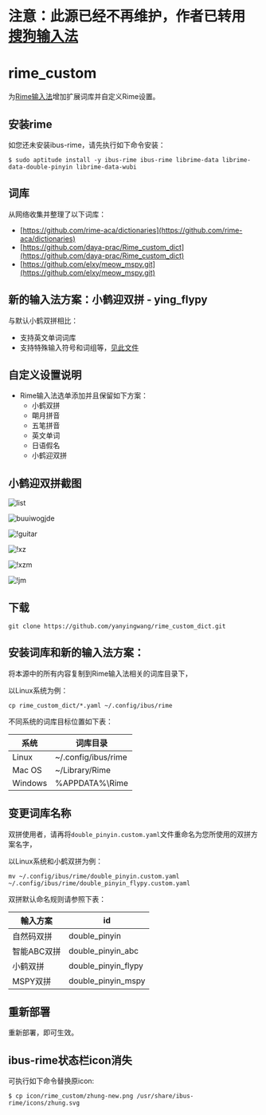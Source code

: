
注意：此源已经不再维护，作者已转用[搜狗输入法](http://pinyin.sogou.com/linux/)
======



rime_custom
======
为[Rime输入法](http://rime.im/)增加扩展词库并自定义Rime设置。




## 安装rime

如您还未安装ibus-rime，请先执行如下命令安装：

    $ sudo aptitude install -y ibus-rime ibus-rime librime-data librime-data-double-pinyin librime-data-wubi



## 词库

从网络收集并整理了以下词库：

* [https://github.com/rime-aca/dictionaries](https://github.com/rime-aca/dictionaries)
* [https://github.com/daya-prac/Rime_custom_dict](https://github.com/daya-prac/Rime_custom_dict)
* [https://github.com/elxy/meow_mspy.git](https://github.com/elxy/meow_mspy.git)



## 新的输入法方案：小鹤迎双拼 - ying_flypy

与默认小鹤双拼相比：
* 支持英文单词词库
* 支持特殊输入符号和词组等，[见此文件](https://github.com/yanyingwang/rime_custom/blob/master/symbols.yaml)



## 自定义设置说明

* Rime输入法选单添加并且保留如下方案： 
  * 小鹤双拼
  * 朙月拼音
  * 五笔拼音
  * 英文单词
  * 日语假名
  * 小鹤迎双拼

<!--
**朙月拼音以及相关输入法默认启动英文输入模式**
-->



## 小鹤迎双拼截图

![list](https://raw.githubusercontent.com/yanyingwang/rime_custom/master/screenshots/list.png)

![buuiwogjde](https://raw.githubusercontent.com/yanyingwang/rime_custom/master/screenshots/buuiwogjde.png)

![!guitar](https://raw.githubusercontent.com/yanyingwang/rime_custom/master/screenshots/guitar.png)

![!xz](https://raw.githubusercontent.com/yanyingwang/rime_custom/master/screenshots/xz.png)

![!xzm](https://raw.githubusercontent.com/yanyingwang/rime_custom/master/screenshots/xzm.png)

![!jm](https://raw.githubusercontent.com/yanyingwang/rime_custom/master/screenshots/jm.png)




## 下载

    git clone https://github.com/yanyingwang/rime_custom_dict.git




## 安装词库和新的输入法方案：

将本源中的所有内容复制到Rime输入法相关的词库目录下，

以Linux系统为例：

    cp rime_custom_dict/*.yaml ~/.config/ibus/rime


不同系统的词库目标位置如下表：


| 系统   |    词库目录         |
|--------|---------------------|
| Linux  | ~/.config/ibus/rime |
| Mac OS | ~/Library/Rime      |
|Windows | %APPDATA%\Rime      |





## 变更词库名称

双拼使用者，请再将`double_pinyin.custom.yaml`文件重命名为您所使用的双拼方案名字，

以Linux系统和小鹤双拼为例：

    mv ~/.config/ibus/rime/double_pinyin.custom.yaml ~/.config/ibus/rime/double_pinyin_flypy.custom.yaml

双拼默认命名规则请参照下表：


| 輸入方案   | id                 |
|------------|--------------------|
| 自然码双拼 | double_pinyin      |
| 智能ABC双拼| double_pinyin_abc  |
| 小鹤双拼   | double_pinyin_flypy|
| MSPY双拼   | double_pinyin_mspy |




## 重新部署

重新部署，即可生效。


## ibus-rime状态栏icon消失

可执行如下命令替换原icon:

    $ cp icon/rime_custom/zhung-new.png /usr/share/ibus-rime/icons/zhung.svg


